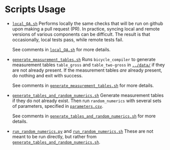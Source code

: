 # Scripts Usage

- [`local_QA.sh`](./local_QA.sh) Performs locally the same checks that will be run on github upon making a pull request (PR).
   In practice, syncing local and remote versions of various components can be difficult. The result is that
   occasionally, local tests pass, while remote tests fail.

   See comments in [`local_QA.sh`](./local_QA.sh) for more details.

- [`generate_measurement_tables.sh`](./generate_measurement_tables.sh) Runs `bicycle_compiler` to generate
  measurement tables `table_gross` and `table_two-gross` in [`../data/`](../data) if they are not already
  present. If the measurement tables _are_ already present, do nothing and exit with success.

  See comments in [`generate_measurement_tables.sh`](./generate_measurement_tables.sh) for more details.

- [`generate_tables_and_random_numerics.sh`](./generate_tables_and_random_numerics.sh) Generate measurement
  tables if they do not already exist. Then run `random_numerics` with several sets of parameters, specified
  in [`parameters.csv`](./parameters.csv).

  See comments in [`generate_tables_and_random_numerics.sh`](./generate_tables_and_random_numerics.sh) for more
  details.

- [`run_random_numerics.py`](./run_random_numerics.py) and [`run_random_numerics.sh`](./run_random_numerics.sh)
  These are not meant to be run directly, but rather from [`generate_tables_and_random_numerics.sh`](./generate_tables_and_random_numerics.sh).

